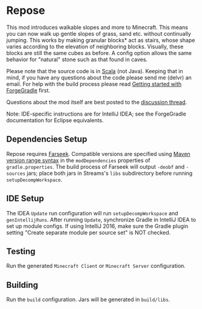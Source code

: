 # Repose
This mod introduces walkable slopes and more to Minecraft.
This means you can now walk up gentle slopes of grass, sand etc. without continually jumping.
This works by making granular blocks* act as stairs, whose shape varies according to the elevation of neighboring blocks.
Visually, these blocks are still the same cubes as before.
A config option allows the same behavior for "natural" stone such as that found in caves.

Please note that the source code is in [Scala](http://scala-lang.org) (not Java).
Keeping that in mind, if you have any questions about the code please send me (delvr) an email.
For help with the build process please read [Getting started with ForgeGradle](http://www.minecraftforge.net/forum/index.php/topic,14048.0.html) first.

Questions about the mod itself are best posted to the [discussion thread](http://www.minecraftforum.net/forums/mapping-and-modding/minecraft-mods/2076319-repose-walkable-soil-slopes-give-your-spacebar-a).

Note: IDE-specific instructions are for IntelliJ IDEA; see the ForgeGradle documentation for Eclipse equivalents.

## Dependencies Setup
Repose requires [Farseek](https://github.com/delvr/Farseek).
Compatible versions are specified using [Maven version range syntax](https://docs.oracle.com/middleware/1212/core/MAVEN/maven_version.htm#MAVEN402)
in the `modDependencies` properties of `gradle.properties`.
The build process of Farseek will output `-deobf` and `-sources` jars; place both jars in Streams's `libs` subdirectory before running `setupDecompWorkspace`.

## IDE Setup
The IDEA `Update` run configuration will run `setupDecompWorkspace` and `genIntellijRuns`.
After running `Update`, synchronize Gradle in IntelliJ IDEA to set up module configs.
If using IntelliJ 2016, make sure the Gradle plugin setting "Create separate module per source set" is NOT checked.

## Testing
Run the generated `Minecraft Client` or `Minecraft Server` configuration.

## Building
Run the `build` configuration. Jars will be generated in `build/libs`.
